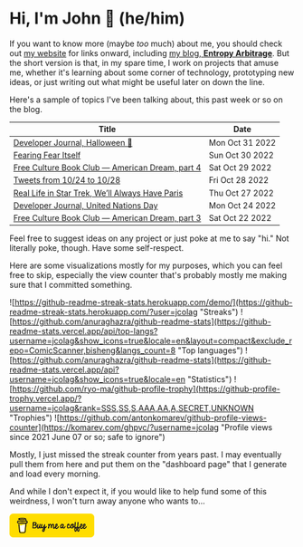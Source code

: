 # Hi, I'm John 👋 (he/him)

If you want to know more (maybe *too* much) about me, you should check out [my website](https://john.colagioia.net/) for links onward, including [my blog, **Entropy Arbitrage**](https://john.colagioia.net/blog).  But the short version is that, in my spare time, I work on projects that amuse me, whether it's learning about some corner of technology, prototyping new ideas, or just writing out what might be useful later on down the line.

Here's a sample of topics I've been talking about, this past week or so on the blog.

|Title|Date|
|-----|-------|
|[Developer Journal, Halloween 🎃](https://john.colagioia.net/blog/2022/10/31/halloween.html)|Mon Oct 31 2022|
|[Fearing Fear Itself](https://john.colagioia.net/blog/2022/10/30/fear.html)|Sun Oct 30 2022|
|[Free Culture Book Club — American Dream, part 4](https://john.colagioia.net/blog/2022/10/29/american-dream-4.html)|Sat Oct 29 2022|
|[Tweets from 10/24 to 10/28](https://john.colagioia.net/blog/2022/10/28/week.html)|Fri Oct 28 2022|
|[Real Life in Star Trek, We’ll Always Have Paris](https://john.colagioia.net/blog/2022/10/27/paris.html)|Thu Oct 27 2022|
|[Developer Journal, United Nations Day](https://john.colagioia.net/blog/2022/10/24/nations.html)|Mon Oct 24 2022|
|[Free Culture Book Club — American Dream, part 3](https://john.colagioia.net/blog/2022/10/22/american-dream-3.html)|Sat Oct 22 2022|

Feel free to suggest ideas on any project or just poke at me to say "hi." Not literally poke, though. Have some self-respect.

Here are some visualizations mostly for my purposes, which you can feel free to skip, especially the view counter that's probably mostly me making sure that I committed something.

![https://github-readme-streak-stats.herokuapp.com/demo/](https://github-readme-streak-stats.herokuapp.com/?user=jcolag "Streaks")
![https://github.com/anuraghazra/github-readme-stats](https://github-readme-stats.vercel.app/api/top-langs?username=jcolag&show_icons=true&locale=en&layout=compact&exclude_repo=ComicScanner,bisheng&langs_count=8 "Top languages")
![https://github.com/anuraghazra/github-readme-stats](https://github-readme-stats.vercel.app/api?username=jcolag&show_icons=true&locale=en "Statistics")
![https://github.com/ryo-ma/github-profile-trophy](https://github-profile-trophy.vercel.app/?username=jcolag&rank=SSS,SS,S,AAA,AA,A,SECRET,UNKNOWN "Trophies")
![https://github.com/antonkomarev/github-profile-views-counter](https://komarev.com/ghpvc/?username=jcolag "Profile views since 2021 June 07 or so; safe to ignore")

Mostly, I just missed the streak counter from years past.  I may eventually pull them from here and put them on the "dashboard page" that I generate and load every morning.

And while I don't expect it, if you would like to help fund some of this weirdness, I won't turn away anyone who wants to...

[<img src="images/default-yellow.png" alt="Buy Me a Coffee" width="150px"/>](https://www.buymeacoffee.com/jcolag)
